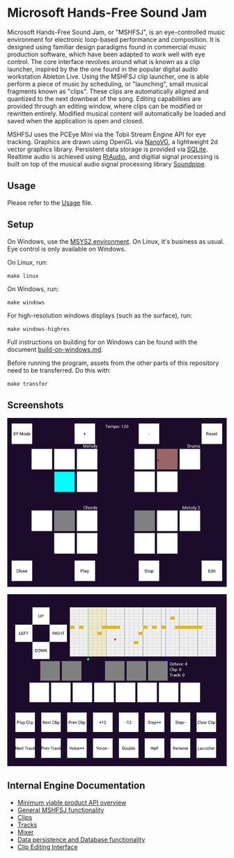 # Microsoft Hands-Free Sound Jam

Microsoft Hands-Free Sound Jam, or "MSHFSJ", 
is an eye-controlled music environment for electronic loop-based 
performance and composition. It is designed using familiar design paradigms 
found in commercial music production software, which have been adapted to work 
well with eye control. The core interface revolves around what is known as a 
clip launcher, inspired by the the one found in the popular digital audio 
workstation Ableton Live. Using the MSHFSJ clip launcher, one is able perform a 
piece of music by scheduling, or "launching", small musical fragments known as 
"clips". These clips are automatically aligned and quantized to the next downbeat of 
the song. Editing capabilities are provided through an editing window, where 
clips can be modified or rewritten entirely. Modified musical content will 
automatically be loaded and saved when the application is open and closed. 

MSHFSJ uses the PCEye Mini via the Tobii Stream Engine API for eye tracking. 
Graphics are drawn using OpenGL via 
[NanoVG](https://www.github.com/memononen/nanovg), a lightweight 2d vector 
graphics library. Persistent data storage is provided via 
[SQLite](https://www.sqlite.org). 
Realtime audio is achieved using 
[RtAudio](https://www.github.com/thestk/rtaudio), and digitial signal processing is 
built on top of the musical audio signal processing library 
[Soundpipe](http://www.pbat.ch/proj/soundpipe).

## Usage

Please refer to the [Usage](usage.md) file.

## Setup

On Windows, use the [MSYS2 environment](http://msys2.org). 
On Linux, it's business as usual. Eye control is only available on Windows. 

On Linux, run:

    make linux

On Windows, run:

    make windows

For high-resolution windows displays (such as the surface), run:

    make windows-highres

Full instructions on building for on Windows can be found with the 
document [build-on-windows.md](build-on-windows.md).

Before running the program, assets from the other parts of this repository 
need to be transferred. Do this with:

    make transfer

## Screenshots

![The Main Screen](images/launcher.png)


![The Clip Editor Screen](images/editor.png)

## Internal Engine Documentation

- [Minimum viable product API overview](src/dsp/jam/MVP.md)
- [General MSHFSJ functionality](src/dsp/jam/README.md)
- [Clips](src/dsp/jam/clip.md)
- [Tracks](src/dsp/jam/tracks.md)
- [Mixer](src/dsp/jam/mixer.md)
- [Data persistence and Database functionality](src/dsp/jam/db.md)
- [Clip Editing Interface](src/dsp/jam/edit.md)
